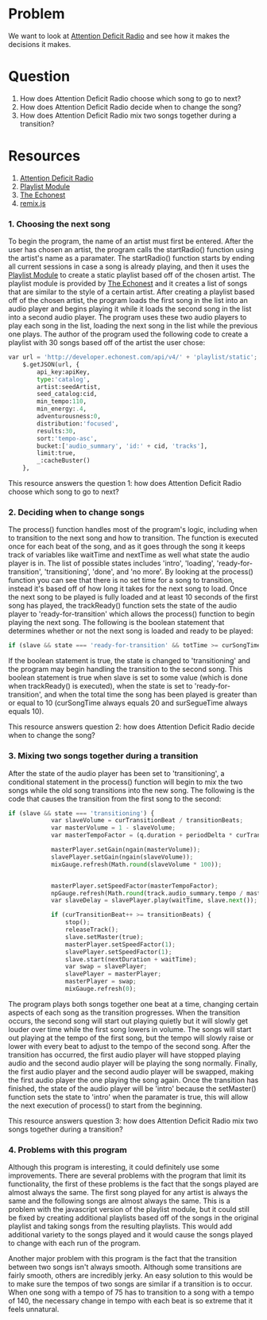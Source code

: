 # Problem
We want to look at [Attention Deficit Radio] and see how it makes the decisions it makes.

# Question
1. How does Attention Deficit Radio choose which song to go to next?
2. How does Attention Deficit Radio decide when to change the song?
3. How does Attention Deficit Radio mix two songs together during a transition?

# Resources
1. [Attention Deficit Radio]
2. [Playlist Module]
3. [The Echonest]
4. [remix.js]

### 1. Choosing the next song
To begin the program, the name of an artist must first be entered. After the user has chosen an artist, the program calls the startRadio() function using the artist's name as a paramater. The startRadio() function starts by ending all current sessions in case a song is already playing, and then it uses the [Playlist Module] to create a static playlist based off of the chosen artist. The playlist module is provided by [The Echonest] and it creates a list of songs that are similar to the style of a certain artist. After creating a playlist based off of the chosen artist, the program loads the first song in the list into an audio player and begins playing it while it loads the second song in the list into a second audio player. The program uses these two audio players to play each song in the list, loading the next song in the list while the previous one plays. The author of the program used the following code to create a playlist with 30 songs based off of the artist the user chose:
```python
var url = 'http://developer.echonest.com/api/v4/' + 'playlist/static';
    $.getJSON(url, {
        api_key:apiKey,
        type:'catalog',
        artist:seedArtist,
        seed_catalog:cid,
        min_tempo:110,
        min_energy:.4,
        adventurousness:0,
        distribution:'focused',
        results:30,
        sort:'tempo-asc',
        bucket:['audio_summary', 'id:' + cid, 'tracks'],
        limit:true,
        _:cacheBuster()
    },
```

This resource answers the question 1: how does Attention Deficit Radio choose which song to go to next?

### 2. Deciding when to change songs
The process() function handles most of the program's logic, including when to transition to the next song and how to transition. The function is executed once for each beat of the song, and as it goes through the song it keeps track of variables like waitTime and nextTime as well what state the audio player is in. The list of possible states includes 'intro', 'loading', 'ready-for-transition', 'transitioning', 'done', and 'no more'. By looking at the process() function you can see that there is no set time for a song to transition, instead it's based off of how long it takes for the next song to load. Once the next song to be played is fully loaded and at least 10 seconds of the first song has played, the trackReady() function sets the state of the audio player to 'ready-for-transition' which allows the process() function to begin playing the next song. The following is the boolean statement that determines whether or not the next song is loaded and ready to be played:
```python
if (slave && state === 'ready-for-transition' && totTime >= curSongTime - curSegueTime)
```
If the boolean statement is true, the state is changed to 'transitioning' and the program may begin handling the transition to the second song. This boolean statement is true when slave is set to some value (which is done when trackReady() is executed), when the state is set to 'ready-for-transition', and when the total time the song has been played is greater than or equal to 10 (curSongTime always equals 20 and surSegueTime always equals 10).

This resource answers question 2: how does Attention Deficit Radio decide when to change the song?

### 3. Mixing two songs together during a transition
After the state of the audio player has been set to 'transitioning', a conditional statement in the process() function will begin to mix the two songs while the old song transitions into the new song. The following is the code that causes the transition from the first song to the second:
```python
if (slave && state === 'transitioning') {
            var slaveVolume = curTransitionBeat / transitionBeats;
            var masterVolume = 1 - slaveVolume;
            var masterTempoFactor = (q.duration + periodDelta * curTransitionBeat) / q.duration

            masterPlayer.setGain(ngain(masterVolume));
            slavePlayer.setGain(ngain(slaveVolume));
            mixGauge.refresh(Math.round(slaveVolume * 100));


            masterPlayer.setSpeedFactor(masterTempoFactor);
            npGauge.refresh(Math.round(track.audio_summary.tempo / masterTempoFactor));
            var slaveDelay = slavePlayer.play(waitTime, slave.next());

            if (curTransitionBeat++ >= transitionBeats) {
                stop();
                releaseTrack();
                slave.setMaster(true);
                masterPlayer.setSpeedFactor(1);
                slavePlayer.setSpeedFactor(1);
                slave.start(nextDuration + waitTime);
                var swap = slavePlayer;
                slavePlayer = masterPlayer;
                masterPlayer = swap;
                mixGauge.refresh(0);
```
The program plays both songs together one beat at a time, changing certain aspects of each song as the transition progresses. When the transition occurs, the second song will start out playing quietly but it will slowly get louder over time while the first song lowers in volume. The songs will start out playing at the tempo of the first song, but the tempo will slowly raise or lower with every beat to adjust to the tempo of the second song. After the transition has occurred, the first audio player will have stopped playing audio and the second audio player will be playing the song normally. Finally, the first audio player and the second audio player will be swapped, making the first audio player the one playing the song again. Once the transition has finished, the state of the audio player will be 'intro' because the setMaster() function sets the state to 'intro' when the paramater is true, this will allow the next execution of process() to start from the beginning.

This resource answers question 3: how does Attention Deficit Radio mix two songs together during a transition?

### 4. Problems with this program
Although this program is interesting, it could definitely use some improvements. There are several problems with the program that limit its functionality, the first of these problems is the fact that the songs played are almost always the same. The first song played for any artist is always the same and the following songs are almost always the same. This is a problem with the javascript version of the playlist module, but it could still be fixed by creating additional playlists based off of the songs in the original playlist and taking songs from the resulting playlists. This would add additional variety to the songs played and it would cause the songs played to change with each run of the program.

Another major problem with this program is the fact that the transition between two songs isn't always smooth. Although some transitions are fairly smooth, others are incredibly jerky. An easy solution to this would be to make sure the tempos of two songs are similar if a transition is to occur. When one song with a tempo of 75 has to transition to a song with a tempo of 140, the necessary change in tempo with each beat is so extreme that it feels unnatural.

[Attention Deficit Radio]: http://static.echonest.com/AttentionDeficitRadio/
[Playlist Module]: http://developer.echonest.com/raw_tutorials/playlist_api/static.html
[The Echonest]: http://the.echonest.com/
[remix.js]: http://echonest.github.io/remix/js-tutorial.html
